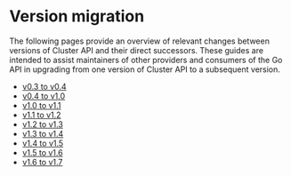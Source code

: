 # Version migration

The following pages provide an overview of relevant changes between versions of Cluster API and their direct successors. These guides are intended to assist 
maintainers of other providers and consumers of the Go API in upgrading from one version of Cluster API to a subsequent version.

- [v0.3 to v0.4](migrations/v0.3-to-v0.4.md)
- [v0.4 to v1.0](migrations/v0.4-to-v1.0.md)
- [v1.0 to v1.1](migrations/v1.0-to-v1.1.md)
- [v1.1 to v1.2](migrations/v1.1-to-v1.2.md)
- [v1.2 to v1.3](migrations/v1.2-to-v1.3.md)
- [v1.3 to v1.4](migrations/v1.3-to-v1.4.md)
- [v1.4 to v1.5](migrations/v1.4-to-v1.5.md)
- [v1.5 to v1.6](migrations/v1.5-to-v1.6.md)
- [v1.6 to v1.7](migrations/v1.6-to-v1.7.md)
